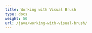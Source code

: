 ```yaml
---
title: Working with Visual Brush
type: docs
weight: 50
url: /java/working-with-visual-brush/
---
```



